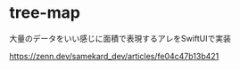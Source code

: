 # tree-map

大量のデータをいい感じに面積で表現するアレをSwiftUIで実装

https://zenn.dev/samekard_dev/articles/fe04c47b13b421

